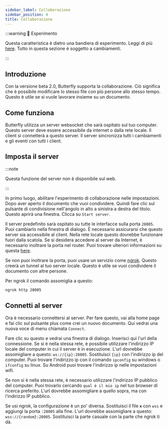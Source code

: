```yaml
---
sidebar_label: Collaborazione
sidebar_position: 4
title: Collaborazione
---
```


:::warning 🧪 Esperimento

Questa caratteristica è dietro una bandiera di esperimento. Leggi di più [here](/nightly#experiments).
Tutto in questa sezione è soggetto a cambiamenti.

:::

## Introduzione

Con la versione beta 2.0, Butterfly supporta la collaborazione. Ciò significa che è possibile modificare lo stesso file con più persone allo stesso tempo. Questo è utile se si vuole lavorare insieme su un documento.

## Come funziona

Butterfly utilizza un server websocket che sarà ospitato sul tuo computer. Questo server deve essere accessibile da internet o dalla rete locale. Il client si connetterà a questo server. Il server sincronizza tutti i cambiamenti e gli eventi con tutti i client.

## Imposta il server

:::note

Questa funzione del server non è disponibile sul web.

:::

In primo luogo, abilitare l'esperimento di collaborazione nelle impostazioni. Dopo aver aperto il documento che vuoi condividere. Quindi fare clic sul pulsante di condivisione nell'angolo in alto a sinistra a destra del titolo. Questo aprirà una finestra. Clicca su `Start server`.

Il server predefinito sarà ospitato su tutte le interfacce sulla porta `28005`. Puoi cambiarlo nella finestra di dialogo. È necessario assicurarsi che questo server sia accessibile al client.
Nella rete locale questo dovrebbe funzionare fuori dalla scatola. Se si desidera accedere al server da Internet, è necessario inoltrare la porta nel router. Puoi trovare ulteriori informazioni su questa [here](https://en.wikipedia.org/wiki/Port_forwarding/).

Se non puoi inoltrare la porta, puoi usare un servizio come [ngrok](https://ngrok.com/). Questo creerà un tunnel al tuo server locale. Questo è utile se vuoi condividere il documento con altre persone.

Per ngrok il comando assomiglia a questo:

```bash
ngrok http 28005
```

## Connetti al server

Ora è necessario connettersi al server. Per fare questo, vai alla home page e fai clic sul pulsante plus come crei un nuovo documento. Qui vedrai una nuova voce di menu chiamata `Connect`.

Fare clic su questo e vedrai una finestra di dialogo. Inserisci qui l'url della connessione.
Se si è nella stessa rete, è possibile utilizzare l'indirizzo IP locale del computer in cui il server è in esecuzione.
L'url dovrebbe assomigliare a questo: `ws://{ip}:28005`. Sostituisci `{ip}` con l'indirizzo ip del computer. Puoi trovare l'indirizzo ip con il comando `ipconfig` su windows o `ifconfig` su linux. Su Android puoi trovare l'indirizzo ip nelle impostazioni wifi.

Se non si è nella stessa rete, è necessario utilizzare l'indirizzo IP pubblico del computer. Puoi trovarlo cercando `qual è il mio ip` nel tuo browser di ricerca preferito. L'url dovrebbe assomigliare a quello sopra, ma con l'indirizzo IP pubblico.

Se usi ngrok, la configurazione è un po' diversa. Sostituisci il file `ж` con `wss` e aggiungi la porta `:28005` alla fine. L'url dovrebbe assomigliare a questo: `wss://{random}:28005`. Sostituisci la parte casuale con la parte che ngrok ti dà.
